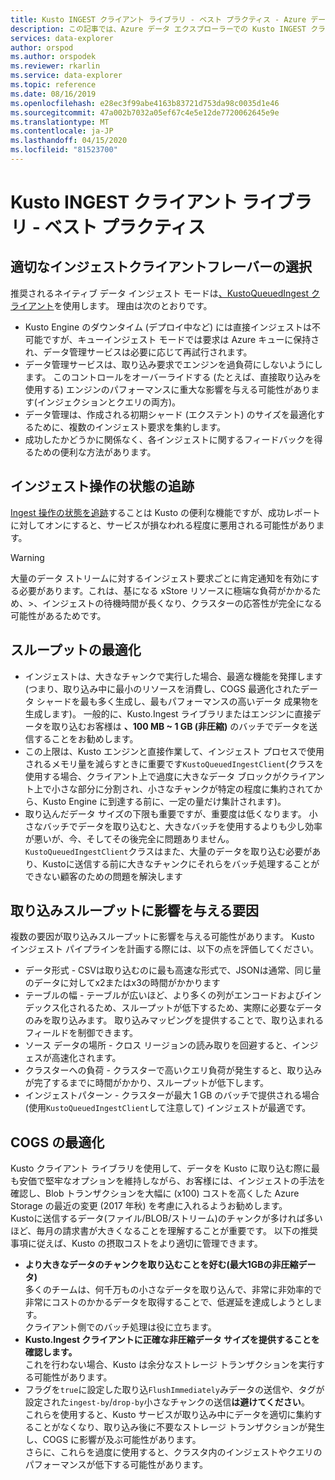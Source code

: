 ```yaml
---
title: Kusto INGEST クライアント ライブラリ - ベスト プラクティス - Azure データ エクスプローラー |マイクロソフトドキュメント
description: この記事では、Azure データ エクスプローラーでの Kusto INGEST クライアント ライブラリのベスト プラクティスについて説明します。
services: data-explorer
author: orspod
ms.author: orspodek
ms.reviewer: rkarlin
ms.service: data-explorer
ms.topic: reference
ms.date: 08/16/2019
ms.openlocfilehash: e28ec3f99abe4163b83721d753da98c0035d1e46
ms.sourcegitcommit: 47a002b7032a05ef67c4e5e12de7720062645e9e
ms.translationtype: MT
ms.contentlocale: ja-JP
ms.lasthandoff: 04/15/2020
ms.locfileid: "81523700"
---
```

# <a name="kusto-ingest-client-library---best-practices"></a>Kusto INGEST クライアント ライブラリ - ベスト プラクティス

## <a name="choosing-the-right-ingestclient-flavor"></a>適切なインジェストクライアントフレーバーの選択
推奨されるネイティブ データ インジェスト モードは[、KustoQueuedIngest クライアント](kusto-ingest-client-reference.md#interface-ikustoqueuedingestclient)を使用します。 理由は次のとおりです。
* Kusto Engine のダウンタイム (デプロイ中など) には直接インジェストは不可能ですが、キューインジェスト モードでは要求は Azure キューに保持され、データ管理サービスは必要に応じて再試行されます。
* データ管理サービスは、取り込み要求でエンジンを過負荷にしないようにします。 このコントロールをオーバーライドする (たとえば、直接取り込みを使用する) エンジンのパフォーマンスに重大な影響を与える可能性があります(インジェクションとクエリの両方)。
* データ管理は、作成される初期シャード (エクステント) のサイズを最適化するために、複数のインジェスト要求を集約します。
* 成功したかどうかに関係なく、各インジェストに関するフィードバックを得るための便利な方法があります。

## <a name="tracking-ingest-operation-status"></a>インジェスト操作の状態の追跡
[Ingest 操作の状態を追跡](kusto-ingest-client-status.md#tracking-ingestion-status-kustoqueuedingestclient)することは Kusto の便利な機能ですが、成功レポートに対してオンにすると、サービスが損なわれる程度に悪用される可能性があります。<BR>

> [!WARNING]
> 大量のデータ ストリームに対するインジェスト要求ごとに肯定通知を有効にする必要があります。これは、基になる xStore リソースに極端な負荷がかかるため、>、インジェストの待機時間が長くなり、クラスターの応答性が完全になる可能性があるためです。

## <a name="optimizing-for-throughput"></a>スループットの最適化
* インジェストは、大きなチャンクで実行した場合、最適な機能を発揮します (つまり、取り込み中に最小のリソースを消費し、COGS 最適化されたデータ シャードを最も多く生成し、最もパフォーマンスの高いデータ 成果物を生成します)。 一般的に、Kusto.Ingest ライブラリまたはエンジンに直接データを取り込むお客様は **、100 MB ~ 1 GB (非圧縮)** のバッチでデータを送信することをお勧めします。
* この上限は、Kusto エンジンと直接作業して、インジェスト プロセスで使用されるメモリ量を減らすときに重要です`KustoQueuedIngestClient`(クラスを使用する場合、クライアント上で過度に大きなデータ ブロックがクライアント上で小さな部分に分割され、小さなチャンクが特定の程度に集約されてから、Kusto Engine に到達する前に、一定の量だけ集計されます)。
* 取り込んだデータ サイズの下限も重要ですが、重要度は低くなります。 小さなバッチでデータを取り込むと、大きなバッチを使用するよりも少し効率が悪いが、今、そしてその後完全に問題ありません。 `KustoQueuedIngestClient`クラスはまた、大量のデータを取り込む必要があり、Kustoに送信する前に大きなチャンクにそれらをバッチ処理することができない顧客のための問題を解決します

## <a name="factors-impacting-ingestion-throughput"></a>取り込みスループットに影響を与える要因
複数の要因が取り込みスループットに影響を与える可能性があります。 Kusto インジェスト パイプラインを計画する際には、以下の点を評価してください。
* データ形式 - CSVは取り込むのに最も高速な形式で、JSONは通常、同じ量のデータに対してx2またはx3の時間がかかります
* テーブルの幅 - テーブルが広いほど、より多くの列がエンコードおよびインデックス化されるため、スループットが低下するため、実際に必要なデータのみを取り込みます。
    取り込みマッピングを提供することで、取り込まれるフィールドを制御できます。
* ソース データの場所 - クロス リージョンの読み取りを回避すると、インジェスが高速化されます。
* クラスターへの負荷 - クラスターで高いクエリ負荷が発生すると、取り込みが完了するまでに時間がかかり、スループットが低下します。
* インジェストパターン - クラスターが最大 1 GB のバッチで提供される場合 (使用`KustoQueuedIngestClient`して注意して) インジェストが最適です。

## <a name="optimizing-for-cogs"></a>COGS の最適化
Kusto クライアント ライブラリを使用して、データを Kusto に取り込む際に最も安価で堅牢なオプションを維持しながら、お客様には、インジェストの手法を確認し、Blob トランザクションを大幅に (x100) コストを高くした Azure Storage の最近の変更 (2017 年秋) を考慮に入れるようお勧めします。
<BR>
Kustoに送信するデータ(ファイル/BLOB/ストリーム)のチャンクが多ければ多いほど、毎月の請求書が大きくなることを理解することが重要です。
以下の推奨事項に従えば、Kusto の摂取コストをより適切に管理できます。
* **より大きなデータのチャンクを取り込むことを好む(最大1GBの非圧縮データ)**<br>
    多くのチームは、何千万もの小さなデータを取り込んで、非常に非効率的で非常にコストのかかるデータを取得することで、低遅延を達成しようとします。<br>
    クライアント側でのバッチ処理は役に立ちます。 
* **Kusto.Ingest クライアントに正確な非圧縮データ サイズを提供することを確認します。**<br>
    これを行わない場合、Kusto は余分なストレージ トランザクションを実行する可能性があります。
* フラグを`true`に設定した取り込`FlushImmediately`みデータの送信や、タグが設定された`ingest-by`/`drop-by`小さなチャンクの送信**は避けてください**。<br>
    これらを使用すると、Kusto サービスが取り込み中にデータを適切に集約することがなくなり、取り込み後に不要なストレージ トランザクションが発生し、COGS に影響が及ぶ可能性があります。<br>
    さらに、これらを過度に使用すると、クラスタ内のインジェストやクエリのパフォーマンスが低下する可能性があります。<br>
    